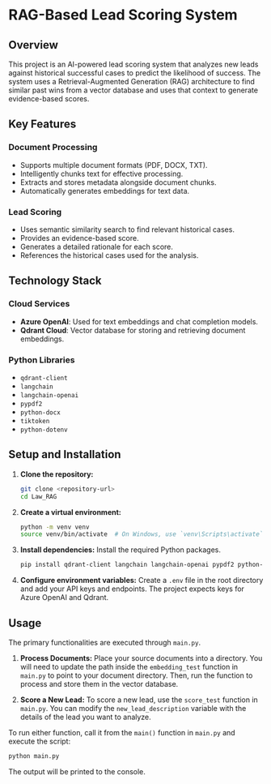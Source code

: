 # RAG-Based Lead Scoring System

## Overview

This project is an AI-powered lead scoring system that analyzes new leads against historical successful cases to predict the likelihood of success. The system uses a Retrieval-Augmented Generation (RAG) architecture to find similar past wins from a vector database and uses that context to generate evidence-based scores.

## Key Features

### Document Processing
- Supports multiple document formats (PDF, DOCX, TXT).
- Intelligently chunks text for effective processing.
- Extracts and stores metadata alongside document chunks.
- Automatically generates embeddings for text data.

### Lead Scoring
- Uses semantic similarity search to find relevant historical cases.
- Provides an evidence-based score.
- Generates a detailed rationale for each score.
- References the historical cases used for the analysis.

## Technology Stack

### Cloud Services
- **Azure OpenAI**: Used for text embeddings and chat completion models.
- **Qdrant Cloud**: Vector database for storing and retrieving document embeddings.

### Python Libraries
- `qdrant-client`
- `langchain`
- `langchain-openai`
- `pypdf2`
- `python-docx`
- `tiktoken`
- `python-dotenv`

## Setup and Installation

1.  **Clone the repository:**
    ```sh
    git clone <repository-url>
    cd Law_RAG
    ```

2.  **Create a virtual environment:**
    ```sh
    python -m venv venv
    source venv/bin/activate  # On Windows, use `venv\Scripts\activate`
    ```

3.  **Install dependencies:**
    Install the required Python packages.
    ```sh
    pip install qdrant-client langchain langchain-openai pypdf2 python-docx tiktoken python-dotenv PyYAML
    ```

4.  **Configure environment variables:**
    Create a `.env` file in the root directory and add your API keys and endpoints. The project expects keys for Azure OpenAI and Qdrant.

## Usage

The primary functionalities are executed through `main.py`.

1.  **Process Documents:**
    Place your source documents into a directory. You will need to update the path inside the `embedding_test` function in `main.py` to point to your document directory. Then, run the function to process and store them in the vector database.

2.  **Score a New Lead:**
    To score a new lead, use the `score_test` function in `main.py`. You can modify the `new_lead_description` variable with the details of the lead you want to analyze.

To run either function, call it from the `main()` function in `main.py` and execute the script:
```sh
python main.py
```
The output will be printed to the console. 
